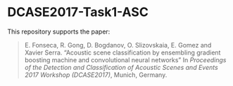 # DCASE2017-Task1-ASC

This repository supports the paper:

>  E. Fonseca, R. Gong, D. Bogdanov, O. Slizovskaia, E. Gomez and Xavier Serra. “Acoustic scene classification by ensembling gradient boosting machine and convolutional neural networks” In *Proceedings of the Detection and Classification of Acoustic Scenes and Events 2017 Workshop (DCASE2017)*, Munich, Germany.
